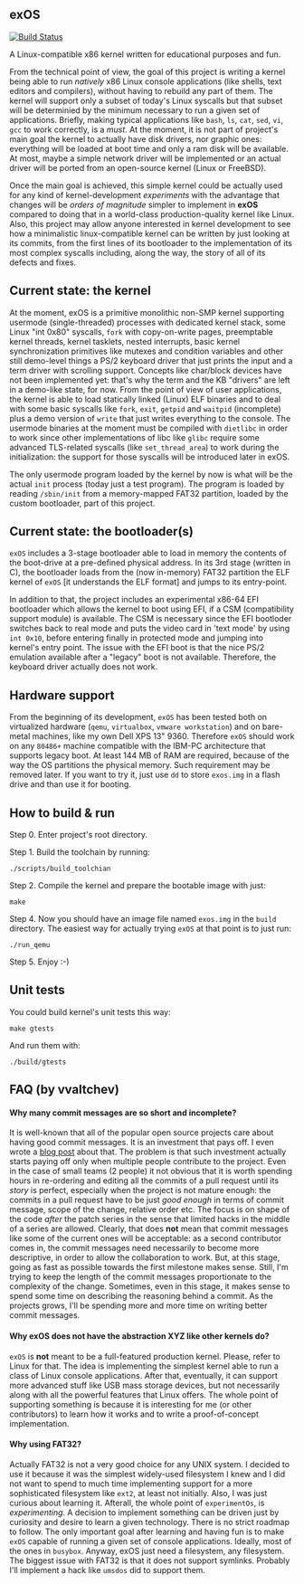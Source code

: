 exOS
------

[![Build Status](https://travis-ci.org/vvaltchev/experimentOs.svg?branch=master)](https://travis-ci.org/vvaltchev/experimentOs)



A Linux-compatible x86 kernel written for educational purposes and fun.

From the technical point of view, the goal of this project is writing a kernel being able to run *natively* x86 Linux console applications (like shells, text editors and compilers), without having to rebuild any part of them. The kernel will support only a subset of today's Linux syscalls but that subset will be determinied by the minimum necessary to run a given set of applications. Briefly, making typical applications like `bash`, `ls`, `cat`, `sed`, `vi`, `gcc` to work correctly, is a *must*. At the moment, it is not part of project's main goal the kernel to actually have disk drivers, nor graphic ones: everything will be loaded at boot time and only a ram disk will be available. At most, maybe a simple network driver will be implemented or an actual driver will be ported from an open-source kernel (Linux or FreeBSD).

Once the main goal is achieved, this simple kernel could be actually used for any kind of kernel-development *experiments* with the advantage that changes will be *orders of magnitude* simpler to implement in **exOS** compared to doing that in a world-class production-quality kernel like Linux. Also, this project may allow anyone interested in kernel development to see how a minimalistic linux-compatible kernel can be written by just looking at its commits, from the first lines of its bootloader to the implementation of its most complex syscalls including, along the way, the story of all of its defects and fixes.

Current state: the kernel
--------------------------

At the moment, exOS is a primitive monolithic non-SMP kernel supporting usermode (single-threaded) processes with dedicated kernel stack, some Linux "int 0x80" syscalls, `fork` with copy-on-write pages, preemptable kernel threads, kernel tasklets, nested interrupts, basic kernel synchronization primitives like mutexes and condition variables and other still demo-level things a PS/2 keyboard driver that just prints the input and a term driver with scrolling support. Concepts like char/block devices have not been implemented yet: that's why the term and the KB "drivers" are left in a demo-like state, for now.
From the point of view of user applications, the kernel is able to load statically linked (Linux) ELF binaries and to deal with some basic syscalls like `fork`, `exit`, `getpid` and `waitpid` (incomplete) plus a demo version of `write` that just writes everything to the console. The usermode binaries at the moment must be compiled with `dietlibc` in order to work since other implementations of libc like `glibc` require some advanced TLS-related syscalls (like `set_thread_area`) to work during the initialization: the support for those syscalls will be introduced later in exOS.

The only usermode program loaded by the kernel by now is what will be the actual `init` process (today just a test program). The program is loaded by reading `/sbin/init` from a memory-mapped FAT32 partition, loaded by the custom bootloader, part of this project.

Current state: the bootloader(s)
---------------------------------

`exOS` includes a 3-stage bootloader able to load in memory the contents of the boot-drive at a pre-defined
physical address. In its 3rd stage (written in C), the bootloader loads from the (now in-memory) FAT32
partition the ELF kernel of `exOS` [it understands the ELF format] and jumps to its entry-point.

In addition to that, the project includes an experimental x86-64 EFI bootloader which allows the kernel to
boot using EFI, if a CSM (compatibility support module) is available. The CSM is necessary since the EFI
bootloder switches back to real mode and puts the video card in 'text mode' by using `int 0x10`, before entering 
finally in protected mode and jumping into kernel's entry point. The issue with the EFI boot is that the
nice PS/2 emulation available after a "legacy" boot is not available. Therefore, the keyboard driver actually
does not work.

Hardware support
--------------------

From the beginning of its development, `exOS` has been tested both on virtualized hardware (`qemu`, `virtualbox`, `vmware workstation`) and on bare-metal machines, like my own Dell XPS 13" 9360. Therefore `exOS` should work on any `80486+` machine compatible with the IBM-PC architecture that supports legacy boot. At least 144 MB of RAM are required, because of the way the OS partitions the physical memory. Such requirement may be removed later.
If you want to try it, just use `dd` to store `exos.img` in a flash drive and than use it for booting.

How to build & run
---------------------

Step 0. Enter project's root directory.

Step 1. Build the toolchain by running:

    ./scripts/build_toolchian

Step 2. Compile the kernel and prepare the bootable image with just:

    make

Step 4. Now you should have an image file named `exos.img` in the `build` directory.
The easiest way for actually trying `exOS` at that point is to just run:

    ./run_qemu

Step 5. Enjoy :-)

Unit tests
-------------

You could build kernel's unit tests this way:

    make gtests

And run them with:

    ./build/gtests



FAQ (by vvaltchev)
---------------------


#### Why many commit messages are so short and incomplete?

It is well-known that all of the popular open source projects care about having good commit messages.
It is an investment that pays off. I even wrote a [blog post](https://blogs.vmware.com/opensource/2017/12/28/open-source-proprietary-software-engineer/) about that.
The problem is that such investment actually starts paying off only when multiple people contribute to the project.
Even in the case of small teams (2 people) it not obvious that it is worth spending hours in re-ordering and editing all the commits of
a pull request until its *story* is perfect, especially when the project is not mature enough: the commits in a pull request have to be just *good enough* in terms of commit message, scope of the change, relative order etc. The focus is on shape of the code *after* the patch series in the sense that limited hacks in the middle of a series are allowed. Clearly, that does **not** mean that commit messages like some of the current ones will be acceptable: as a second contributor comes in, the commit messages need necessarily to become more descriptive, in order to allow the collaboration to work. But, at this stage, going as fast as possible towards the first milestone makes sense. Still, I'm trying to keep the length of the commit messages proportionate to the complexity of the change. Sometimes, even in this stage, it makes sense to spend some time on describing the reasoning behind a commit. As the projects grows, I'll be spending more and more time on writing better commit messages.


#### Why exOS does not have the abstraction XYZ like other kernels do?

`exOS` is **not** meant to be a full-featured production kernel. Please, refer to Linux for that.
The idea is implementing the simplest kernel able to run a class of Linux console applications.
After that, eventually, it can support more advanced stuff like USB mass storage devices,
but not necessarily along with all the powerful features that Linux offers.
The whole point of supporting something is because it is interesting for me (or other contributors)
to learn how it works and to write a proof-of-concept implementation.


#### Why using FAT32?

Actually FAT32 is not a very good choice for any UNIX system.
I decided to use it because it was the simplest widely-used filesystem I knew and I did not want to spend to much time implementing support for a more sophisticated filesystem like `ext2`, at least not initially. Also, I was just curious about learning it. Afterall, the whole point of `experimentOs`, is *experimenting*.
A decision to implement something can be driven just by curiosity and desire to learn a given technology. There is no strict roadmap to follow. The only important goal after learning and having fun is to make `exOS` capable of running a given set of console applications. Ideally, most of the ones in `busybox`. Anyway, exOS just need a filesystem, any filesystem. The biggest issue with FAT32 is that it does not support symlinks. Probably I'll implement a hack like `umsdos` did to support them.






